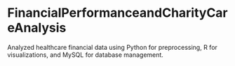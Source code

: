 # FinancialPerformanceandCharityCareAnalysis
Analyzed healthcare financial data using Python for preprocessing, R for visualizations, and MySQL for database management.
